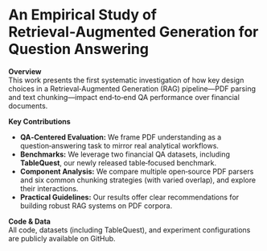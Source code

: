 # An Empirical Study of Retrieval‑Augmented Generation for Question Answering

**Overview**  
This work presents the first systematic investigation of how key design choices in a Retrieval‑Augmented Generation (RAG) pipeline—PDF parsing and text chunking—impact end‑to‑end QA performance over financial documents.

**Key Contributions**  
- **QA‑Centered Evaluation:** We frame PDF understanding as a question‑answering task to mirror real analytical workflows.  
- **Benchmarks:** We leverage two financial QA datasets, including **TableQuest**, our newly released table‑focused benchmark.  
- **Component Analysis:** We compare multiple open‑source PDF parsers and six common chunking strategies (with varied overlap), and explore their interactions.  
- **Practical Guidelines:** Our results offer clear recommendations for building robust RAG systems on PDF corpora.

**Code & Data**  
All code, datasets (including TableQuest), and experiment configurations are publicly available on GitHub.  
